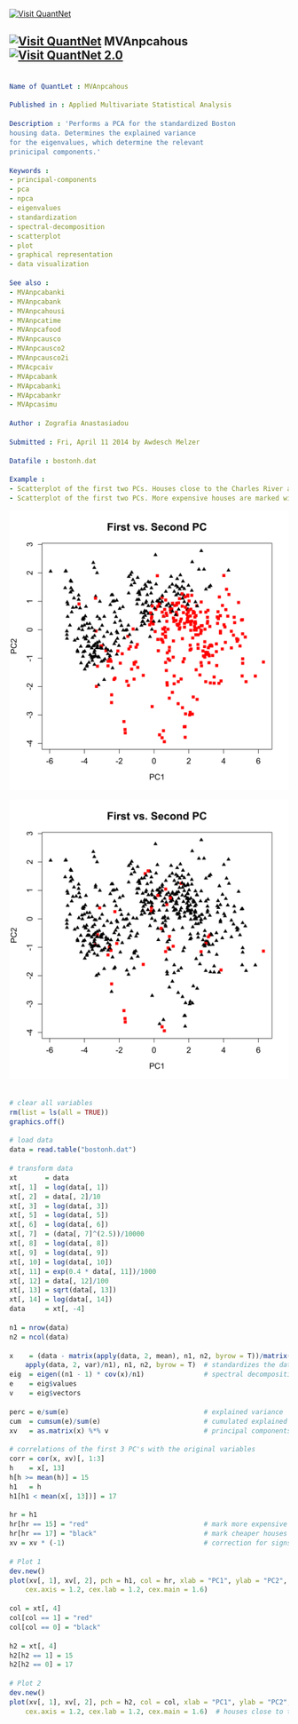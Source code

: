 
[<img src="https://github.com/QuantLet/Styleguide-and-Validation-procedure/blob/master/pictures/banner.png" alt="Visit QuantNet">](http://quantlet.de/index.php?p=info)

## [<img src="https://github.com/QuantLet/Styleguide-and-Validation-procedure/blob/master/pictures/qloqo.png" alt="Visit QuantNet">](http://quantlet.de/) **MVAnpcahous** [<img src="https://github.com/QuantLet/Styleguide-and-Validation-procedure/blob/master/pictures/QN2.png" width="60" alt="Visit QuantNet 2.0">](http://quantlet.de/d3/ia)

```yaml

Name of QuantLet : MVAnpcahous

Published in : Applied Multivariate Statistical Analysis

Description : 'Performs a PCA for the standardized Boston
housing data. Determines the explained variance 
for the eigenvalues, which determine the relevant 
prinicipal components.' 

Keywords : 
- principal-components
- pca
- npca
- eigenvalues
- standardization
- spectral-decomposition
- scatterplot
- plot
- graphical representation
- data visualization

See also : 
- MVAnpcabanki
- MVAnpcabank
- MVAnpcahousi
- MVAnpcatime
- MVAnpcafood
- MVAnpcausco
- MVAnpcausco2
- MVAnpcausco2i
- MVAcpcaiv
- MVApcabank
- MVApcabanki
- MVApcabankr
- MVApcasimu

Author : Zografia Anastasiadou

Submitted : Fri, April 11 2014 by Awdesch Melzer

Datafile : bostonh.dat

Example : 
- Scatterplot of the first two PCs. Houses close to the Charles River are indicated with red squares.
- Scatterplot of the first two PCs. More expensive houses are marked with red color.

```

![Picture1](MVAnpcahous_1-1.png)

![Picture2](MVAnpcahous_2-1.png)


```r

# clear all variables
rm(list = ls(all = TRUE))
graphics.off()

# load data
data = read.table("bostonh.dat")

# transform data
xt       = data
xt[, 1]  = log(data[, 1])
xt[, 2]  = data[, 2]/10
xt[, 3]  = log(data[, 3])
xt[, 5]  = log(data[, 5])
xt[, 6]  = log(data[, 6])
xt[, 7]  = (data[, 7]^(2.5))/10000
xt[, 8]  = log(data[, 8])
xt[, 9]  = log(data[, 9])
xt[, 10] = log(data[, 10])
xt[, 11] = exp(0.4 * data[, 11])/1000
xt[, 12] = data[, 12]/100
xt[, 13] = sqrt(data[, 13])
xt[, 14] = log(data[, 14])
data     = xt[, -4]

n1 = nrow(data)
n2 = ncol(data)

x    = (data - matrix(apply(data, 2, mean), n1, n2, byrow = T))/matrix(sqrt((n1 - 1) * 
    apply(data, 2, var)/n1), n1, n2, byrow = T)  # standardizes the data
eig  = eigen((n1 - 1) * cov(x)/n1)               # spectral decomposition
e    = eig$values
v    = eig$vectors

perc = e/sum(e)                                  # explained variance
cum  = cumsum(e)/sum(e)                          # cumulated explained percentages
xv   = as.matrix(x) %*% v                        # principal components

# correlations of the first 3 PC's with the original variables
corr = cor(x, xv)[, 1:3]
h    = x[, 13]
h[h >= mean(h)] = 15
h1   = h
h1[h1 < mean(x[, 13])] = 17

hr = h1
hr[hr == 15] = "red"                             # mark more expensive houses with red square
hr[hr == 17] = "black"                           # mark cheaper houses with black triangle
xv = xv * (-1)                                   # correction for signs of eigenvectors

# Plot 1
dev.new()
plot(xv[, 1], xv[, 2], pch = h1, col = hr, xlab = "PC1", ylab = "PC2", main = "First vs. Second PC", 
    cex.axis = 1.2, cex.lab = 1.2, cex.main = 1.6)

col = xt[, 4]
col[col == 1] = "red"
col[col == 0] = "black"

h2 = xt[, 4]
h2[h2 == 1] = 15
h2[h2 == 0] = 17

# Plot 2
dev.new()
plot(xv[, 1], xv[, 2], pch = h2, col = col, xlab = "PC1", ylab = "PC2", main = "First vs. Second PC", 
    cex.axis = 1.2, cex.lab = 1.2, cex.main = 1.6)  # houses close to the Charles River are indicated with red squares 

```
